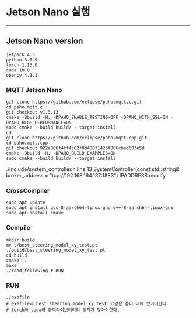 # Jetson Nano 실행
------

## Jetson Nano version

```
jetpack 4.3
python 3.6.9
torch 1.13.0
cuda 10.0
opencv 4.1.1
```
### MQTT Jetson Nano
```
git clone https://github.com/eclipse/paho.mqtt.c.git
cd paho.mqtt.c
git checkout v1.3.13
cmake -Bbuild -H. -DPAHO_ENABLE_TESTING=OFF -DPAHO_WITH_SSL=ON -DPAHO_HIGH_PERFORMANCE=ON
sudo cmake --build build/ --target install
cd ..
git clone https://github.com/eclipse/paho.mqtt.cpp.git
cd paho.mqtt.cpp
git checkout 922e866f4ff4c02f8d488f1426f806cbed603e5d
cmake -Bbuild -H. -DPAHO_BUILD_EXAMPLES=ON
sudo cmake --build build/ --target install
```
./include/system_controller.h line 13
SystemController(const std::string& broker_address = "tcp://192.168.164.137:1883")
IPADDRESS modify 
### CrossCompiler
```
sudo apt update
sudo apt install gcc-8-aarch64-linux-gnu g++-8-aarch64-linux-gnu
sudo apt install cmake
```


### Compile
```
mkdir build
mv ./best_steering_model_xy_test.pt ./build/best_steering_model_xy_test.pt
cd build
cmake ..
make
./road_following # RUN
```

### RUN
```
./exefile
# exefile과 best_steering_model_xy_test.pt같은 폴더 내에 있어야한다.
# torch와 cuda의 동적라이브러리의 위치가 맞아야한다.
```


